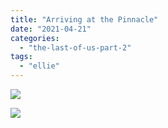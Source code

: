 ```yaml
---
title: "Arriving at the Pinnacle"
date: "2021-04-21"
categories: 
  - "the-last-of-us-part-2"
tags: 
  - "ellie"
---
```


[![](images/The-Last-of-Us™-Part-II_20210421223320-1024x922.jpg)](https://davidpeach.me/wp-content/uploads/2022/05/The-Last-of-Us™-Part-II_20210421223320.jpg)

[![](images/The-Last-of-Us™-Part-II_20210421223409-1024x922.jpg)](https://davidpeach.me/wp-content/uploads/2022/05/The-Last-of-Us™-Part-II_20210421223409.jpg)
